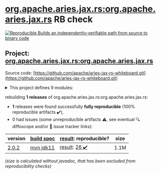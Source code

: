 [org.apache.aries.jax.rs:org.apache.aries.jax.rs](https://central.sonatype.com/artifact/org.apache.aries.jax.rs/org.apache.aries.jax.rs/2.0.2/versions) RB check
=======

[![Reproducible Builds](https://reproducible-builds.org/images/logos/rb.svg) an independently-verifiable path from source to binary code](https://reproducible-builds.org/)

## Project: [org.apache.aries.jax.rs:org.apache.aries.jax.rs](https://central.sonatype.com/artifact/org.apache.aries.jax.rs/org.apache.aries.jax.rs/2.0.2/versions)

Source code: [https://github.com/apache/aries-jax-rs-whiteboard.git](https://github.com/apache/aries-jax-rs-whiteboard.git)

<details><summary>This project defines 9 modules:</summary>

* [org.apache.aries.jax.rs:org.apache.aries.jax.rs](https://central.sonatype.com/artifact/org.apache.aries.jax.rs/org.apache.aries.jax.rs/2.0.2)
* [org.apache.aries.jax.rs:org.apache.aries.jax.rs.features](https://central.sonatype.com/artifact/org.apache.aries.jax.rs/org.apache.aries.jax.rs.features/2.0.2)
* [org.apache.aries.jax.rs:org.apache.aries.jax.rs.jackson](https://central.sonatype.com/artifact/org.apache.aries.jax.rs/org.apache.aries.jax.rs.jackson/2.0.2)
* [org.apache.aries.jax.rs:org.apache.aries.jax.rs.jaxb.json.cxf-jettison](https://central.sonatype.com/artifact/org.apache.aries.jax.rs/org.apache.aries.jax.rs.jaxb.json.cxf-jettison/2.0.2)
* [org.apache.aries.jax.rs:org.apache.aries.jax.rs.openapi.resource](https://central.sonatype.com/artifact/org.apache.aries.jax.rs/org.apache.aries.jax.rs.openapi.resource/2.0.2)
* [org.apache.aries.jax.rs:org.apache.aries.jax.rs.rest.management](https://central.sonatype.com/artifact/org.apache.aries.jax.rs/org.apache.aries.jax.rs.rest.management/2.0.2)
* [org.apache.aries.jax.rs:org.apache.aries.jax.rs.shiro.authc](https://central.sonatype.com/artifact/org.apache.aries.jax.rs/org.apache.aries.jax.rs.shiro.authc/2.0.2)
* [org.apache.aries.jax.rs:org.apache.aries.jax.rs.shiro.authz](https://central.sonatype.com/artifact/org.apache.aries.jax.rs/org.apache.aries.jax.rs.shiro.authz/2.0.2)
* [org.apache.aries.jax.rs:org.apache.aries.jax.rs.whiteboard](https://central.sonatype.com/artifact/org.apache.aries.jax.rs/org.apache.aries.jax.rs.whiteboard/2.0.2)
</details>

rebuilding **1 releases** of org.apache.aries.jax.rs:org.apache.aries.jax.rs:
- **1** releases were found successfully **fully reproducible** (100% reproducible artifacts :heavy_check_mark:),
- 0 had issues (some unreproducible artifacts :warning:, see eventual :mag: diffoscope and/or :memo: issue tracker links):

| version | [build spec](/BUILDSPEC.md) | [result](https://reproducible-builds.org/docs/jvm/): reproducible? | size |
| -- | --------- | ------ | -- |
| [2.0.2](https://central.sonatype.com/artifact/org.apache.aries.jax.rs/org.apache.aries.jax.rs/2.0.2/pom) | [mvn jdk11](org.apache.aries.jax.rs-2.0.2.buildspec) | [result](org.apache.aries.jax.rs-2.0.2.buildinfo): [26 :heavy_check_mark: ](org.apache.aries.jax.rs-2.0.2.buildcompare) | 1.1M |

<i>(size is calculated without javadoc, that has been excluded from reproducibility checks)</i>
